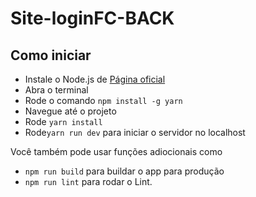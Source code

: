 # Site-loginFC-BACK

## Como iniciar

- Instale o Node.js de [Página oficial](https://nodejs.org/en/)
- Abra o terminal
- Rode o comando `npm install -g yarn`
- Navegue até o projeto
- Rode `yarn install`
- Rode`yarn run dev` para iniciar o servidor no localhost

Você também pode usar funções adiocionais como
- `npm run build` para buildar o app para produção
- `npm run lint` para rodar o Lint.